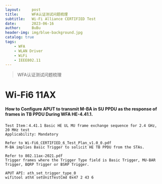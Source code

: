 ```yaml
---
layout:     post
title:      WFA认证测试问题梳理
subtitle:   Wi-Fi Alliance CERTIFIED Test
date:       2023-06-16
author:     BuBu
header-img: img/blue-background.jpg
catalog: true
tags:
    - WFA
    - WLAN Driver
    - WiFi
    - IEEE802.11
---
```


>WFA认证测试问题梳理




# Wi-Fi6 11AX

#### How to Configure APUT to transmit M-BA in SU PPDU as the response of frames in TB PPDU During WFA HE-4.41.1.

	Test Item：4.41.1 Basic HE UL MU frame exchange sequence for 2.4 GHz, 20 MHz test
	Applicability: Mandatory
	
	Refer to Wi-Fi6_CERTIFIED_6_Test_Plan_v1.0_0.pdf
	M-BA implies Basic Trigger to solicit HE TB PPDU from the STAs.

	Refer to 802.11ax-2021.pdf
	Trigger frames where the Trigger Type field is Basic Trigger, MU-BAR Trigger, BQRP Trigger or BSRP Trigger.

	APUT API: ath_set_trigger_type_0
	wifitool athX setUnitTestCmd 0x47 2 43 6




